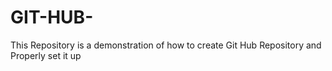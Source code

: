 # GIT-HUB-
This Repository is a demonstration of how to create Git Hub Repository and Properly set it up
